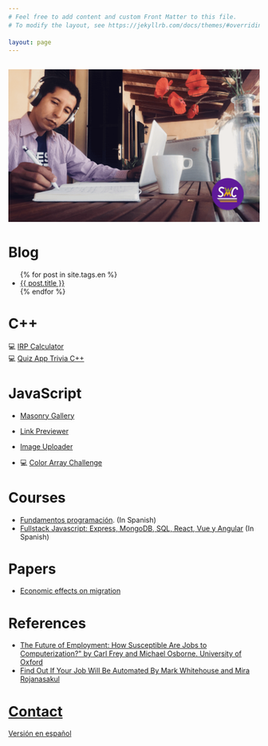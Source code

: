 ```yaml
---
# Feel free to add content and custom Front Matter to this file.
# To modify the layout, see https://jekyllrb.com/docs/themes/#overriding-theme-defaults

layout: page
---
```


## [![law code man seated writing](./assets/img/swc.png)](./assets/img/swc.png)

# Blog

<ul>
  {% for post in site.tags.en %}
    <li>
      <a href="{{ post.url }}">{{ post.title }}</a>
    </li>
  {% endfor %}
</ul>


# C++
💻 [IRP Calculator](https://gist.github.com/cmarchena/0a19ea91c0a7fd4d2d31ee49168412cd)<br/>
💻 [Quiz App Trivia C++](https://gist.github.com/cmarchena/7c75d6755b3211661f9e272dce14ede9)

# JavaScript

- [Masonry Gallery](https://swc-masonry-gallery.onrender.com/)

- [Link Previewer](https://link-previewer.onrender.com)

- [Image Uploader](https://client-nixu.onrender.com)

- 💻 [Color Array Challenge](https://gist.github.com/cmarchena/6c8e2aae28b813b1c4042ec206b9d94b)

# Courses

- [Fundamentos programación](https://github.com/SprintWithCarlos/coding-classes/tree/master/modulos/coding-101). (In Spanish)
- [Fullstack Javascript: Express, MongoDB, SQL, React, Vue y Angular](https://github.com/SprintWithCarlos/coding-classes) (In Spanish)

# Papers

- [Economic effects on migration](./assets/media/IEpaper.pdf)

# References

- [The Future of Employment: How Susceptible Are Jobs to Computerization?" by Carl Frey and Michael Osborne. University of Oxford](https://www.oxfordmartin.ox.ac.uk/downloads/academic/The_Future_of_Employment.pdf)
- [Find Out If Your Job Will Be Automated
  By Mark Whitehouse and Mira Rojanasakul](https://www.bloomberg.com/graphics/2017-job-risk/)

# [Contact](/contact)

[Versión en español](./es/)

<!-- bundle exec jekyll serve -->